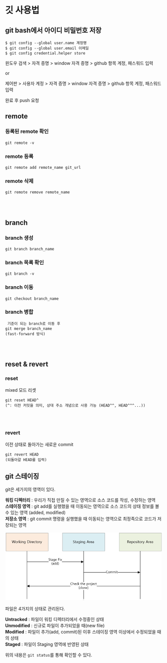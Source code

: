 # 깃 사용법

## git bash에서 아이디 비밀번호 저장

<pre><code>$ git config --global user.name 계정명
$ git config --global user.email 이메일
$ git config credential.helper store</code></pre>

윈도우 검색 > 자격 증명 > window 자격 증명 > github 항목 계정, 패스워드 입력  

or  

제어판 > 사용자 계정 > 자격 증명 > window 자격 증명 > github 항목 계정, 패스워드 입력  

완료 후 push 요청  


## remote

### 등록된 remote 확인

<pre><code>git remote -v</code></pre>


### remote 등록

<pre><code>git remote add remote_name git_url</code></pre>

### remote 삭제

<pre><code>git remote remove remote_name</code></pre>
<br>
<br>

## branch

### branch 생성

<pre><code>git branch branch_name</code></pre>

### branch 목록 확인

<pre><code>git branch -v</code></pre>

### branch 이동

<pre><code>git checkout branch_name</code></pre>

### branch 병합

<pre><code> 기준이 되는 branch로 이동 후
git merge branch_name
(fast-forward 방식)</code></pre>

<br>
<br>

## reset & revert

### reset

mixed 모드 리셋

<pre><code>git reset HEAD^
(^: 이전 커밋을 의미, 상대 주소 개념으로 사용 가능 (HEAD^^, HEAD^^^...))</code></pre>
<br>
<br>

### revert

이전 상태로 돌아가는 새로운 commit

<pre><code>git revert HEAD
(되돌아갈 HEAD를 입력)</code></pre>



## git 스테이징

git은 세가지의 영역이 있다.

__워킹 디렉터리__ : 우리가 직접 만질 수 있는 영역으로 소스 코드를 작성, 수정하는 영역  
**스테이징 영역** : git add를 실행했을 때 이동되는 영역으로 소스 코드의 상태 정보를 볼 수 있는 영역 (added, modified)  
__저장소 영역__ : git commit 명령을 실행했을 때 이동되는 영역으로 최정족으로 코드가 저장되는 영역  

![git staging](https://raw.githubusercontent.com/azza999/small-start/main/assets/210702/git-staging.png)


파일은 4가지의 상태로 관리된다.

__Untracked__ : 파일이 워킹 디렉터리에서 수정중인 상태  
__Unmodified__ : 신규로 파일이 추가되었을 때(new file)  
__Modified__ : 파일이 추가(add, commit)된 이후 스테이징 영역 이상에서 수정되었을 때의 상태  
__Staged__ : 파일이 Staging 영역에 반영된 상태  

위의 내용은 `git status`를 통해 확인할 수 있다.